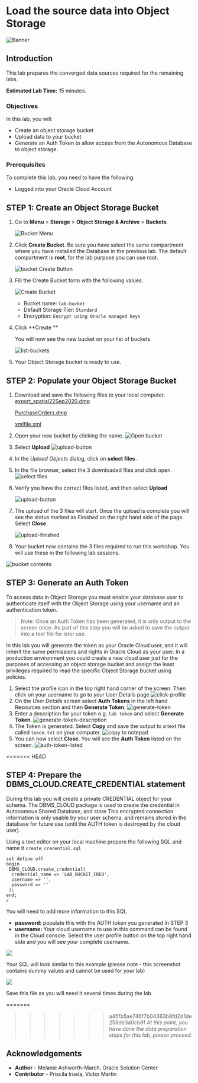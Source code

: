 # Load the source data into Object Storage

![Banner](images/banner.png)

## Introduction

This lab prepares the converged data sources required for the remaining labs.



**Estimated Lab Time:** 15 minutes.

### Objectives

In this lab, you will:

-   Create an object storage bucket
-   Upload data to your bucket
-   Generate an Auth Token to allow access from the Autonomous Database to object storage.

### Prerequisites

To complete this lab, you need to have the following:

- Logged into your Oracle Cloud Account

## **STEP 1**: Create an Object Storage Bucket

1. Go to **Menu** > **Storage** > **Object Storage & Archive** > **Buckets**.

   ![Bucket Menu](../common-images/object-storage-01.png)

2. Click **Create Bucket**. Be sure you have select the same compartment where you have installed the Database in the previous lab. The default compartment is **root**, for the lab purpose you can use root.

   ![bucket Create Button](images/create-bucket-01.png)

3. Fill the Create Bucket form with the following values.

   ![Create Bucket](images/create-bucket-02.png)

      - Bucket name: `lab-bucket`
      - Default Storage Tier: `Standard`
      - Encryption: `Encrypt using Oracle managed keys`

        

6. Click **Create **

   You will now see the new bucket on your list of buckets

   ![list-buckets](images/create-bucket-03.png)

5. Your Object Storage bucket is ready to use.

## STEP 2: Populate your Object Storage Bucket

1. Download and save the following files to your local computer. 
   [export_spatial22Sep2020.dmp](files/export_spatial22Sep202.dmp) 

   [PurchaseOrders.dmp](files/PurchaseOrders.dmp)

   [xmlfile.xml](files/xmlfile.xml)

2. Open your new bucket by clicking the name.
   ![Open bucket](images/upload-bucket-01.png)

3. Select **Upload**
   ![upload-button](images/upload-bucket-02.png)

   

4. In the *Upload Objects* dialog, click on **select files** .

5. In the file browser, select the 3 downloaded files and click open.
   ![select files](images/upload-bucket-03.png)

6. Verify you have the correct files listed, and then select **Upload**

   ![upload-button](images/upload-bucket-04.png)
   
7. The upload of the 3 files will start. Once the upload is complete you will see the status marked as *Finished* on the right hand side of the page. Select **Close**

   ![upload-finished](images/upload-bucket-05.png)

8. Your bucket now contains the 3 files required to run this workshop. You will use these in the following lab sessions.

![bucket contents](images/upload-bucket-06.png)

## STEP 3: Generate an Auth Token

To access data in  Object Storage you must enable your database user to authenticate itself with the Object Storage using your username and an authentication token. 

> Note: Once an Auth Token has been generated, it is only output to the screen once. As part of this step you will be asked to save the output into a text file for later use.

In this lab you will generate the token as your Oracle Cloud user, and it will inherit the same permissions and rights in Oracle Cloud as your user. In a production environment  you could create a new cloud user just for the purposes of accessing an object storage bucket and assign the least privileges required to read the specific Object Storage bucket using policies.

1. Select the profile icon in the top right hand corner of the screen.  Then click on your username to go to your User Details page
   ![click-profile](images/auth-token-01.png)
2. On the *User Details* screen select **Auth Tokens** in the left hand Resources section and then **Generate Token**.
   ![generate-token](images/auth-token-02.png)
3. Enter a description for your token e.g. `lab token` and select **Generate Token**.
   ![generate-token-description](images/auth-token-03.png)
4. The Token is generated. Select **Copy** and save the output to a text file called `token.txt` on your computer.
   ![copy to notepad](images/auth-token-04.png)
5. You can now select **Close**. You will see the **Auth Token** listed on the screen.
   ![auth-token-listed](images/auth-token-05.png)


<<<<<<< HEAD



## STEP 4: Prepare the DBMS_CLOUD.CREATE_CREDENTIAL statement

During this lab you will create a private CREDENTIAL object for your schema. The DBMS_CLOUD package is used to create the credential in Autonomous Shared Database, and store  This encrypted connection information is only usable by your user schema, and remains stored in the database for future use (until the AUTH token is destroyed by the cloud user). 

Using a text editor on your local machine prepare the following SQL and name it `create_credential.sql`

```
set define off
begin
 DBMS_CLOUD.create_credential(
  credential_name => 'LAB_BUCKET_CRED',
  username => '',
  password => ''
 );
end;
/
```

You will need to add more information to this SQL

- **password:** populate this with the AUTH token you generated in STEP 3
- **username:**  Your cloud username to use in this command can be found in the Cloud console. Select the user profile button on the top right hand side and you will see your complete username. 

![](./images/find-username.png)

Your SQL will look similar to this example (please note - this screenshot contains dummy values and cannot be used for your lab)

![](../common-images/sample-cred.png)

Save this file as you will need it several times during the lab. 

=======
>>>>>>> a45fb5ae746f7b04363b8fd2d1de258de3a0cb8f
_At this point, you have done the data preparation steps for this lab, please proceed._

## **Acknowledgements**

- **Author** - Melanie Ashworth-March, Oracle Solution Center
- **Contributor** - Priscila Iruela, Victor Martin